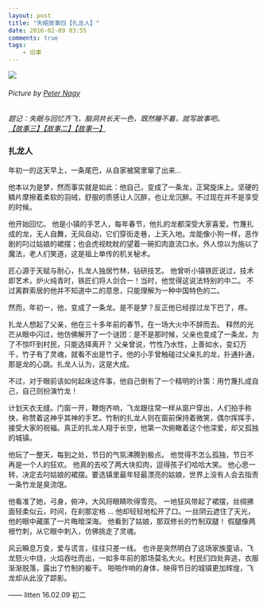 ```yaml
---
layout: post
title: "失眠故事四【扎龙人】"
date: 2016-02-09 03:55
comments: true
tags: 
	- 旧事
---
```


![](/assets/blogImg/dragon.jpg)
###### Picture by [Peter Nagy](https://dribbble.com/shots/1114225-My-Dragon) ######

*题记：失眠与回忆齐飞，脑洞共长天一色，既然睡不着，就写故事吧。
[【故事三】](/2014/08/22/two-magics-of-the-pilot/)[【故事二】](/2013/09/10/my-fairy-tale2/)[【故事一】](/2013/04/30/my-fairy-tale1/)*

### 扎龙人

年初一的这天早上，一条尾巴，从自家被窝里窜了出来…

他本以为是梦，然而事实就是如此：他自己，变成了一条龙，正窝旋床上。坚硬的鳞片摩擦着柔软的羽绒，舒服的质感让人沉醉，也让龙沉醉。不过现在并不是享受的时候。

<!-- more -->

他开始回忆。
他是小镇的手艺人，每年春节，他扎的龙都深受大家喜爱。竹篾扎成的龙，无人自舞，无风自动，它们穿街走巷，上天入地。龙能像小狗一样，恶作剧的叼过姑娘的裙摆；也会虎视眈眈的望着一碗扣肉直流口水。外人惊以为施以了魔法，老人们笑道，这是祖上单传的机关秘术。

匠心源于天赋与耐心，扎龙人独居竹林，钻研技艺。
他曾听小镇铁匠说过，技术即艺术，炉火纯青时，铁匠们将人剑合一！当时，他觉得这说法特别的中二。
不过离群索居的他并不知道中二的意思，只能理解为一种中国特色的二。

然而，年初一，他，变成了一条龙。是不是梦？反正他已经捏过龙下巴了，疼。

扎龙人想起了父亲，他在三十多年前的春节，在一场大火中不辞而去。
释然的光芒从眼中闪过，他仿佛解开了一个谜团：是不是那时候，父亲也变成了一条龙，为了不惊吓到村民，只能选择离开？
父亲曾说，竹性乃水性，上善如水，变幻万千，竹子有了灵魂，就看不出是竹子。他的小手曾触碰过父亲扎的龙，扑通扑通，那是龙的心跳。扎龙人认为，这是大成。

不过，对于眼前该如何起床这件事，他自己倒有了一个精明的计策：用竹篾扎成自己，自己则扮演竹龙！

计划天衣无缝。门窗一开，鞭炮齐响，飞龙跟往常一样从窗户穿出，人们拍手称快，称赞着这神乎其神的手艺。竹制的扎龙人则在窗前保持着微笑，偶尔挥挥手，接受大家的祝福。真正的扎龙人翔于长空，他第一次俯瞰着这个他深爱，却又孤独的城镇。

他玩了一整天，每到之处，节日的气氛沸腾到极点。
他觉得不怎么孤独，节日不再是一个人的狂欢。
他真的去咬了两大块扣肉，逗得孩子们哈哈大笑。
他心思一转，决定去叼姑娘的裙摆。要选镇里最年轻最漂亮的姑娘，世界上没有人会去指责一条竹龙是臭流氓。

他看准了她，弓身，俯冲，大风将眼睛吹得雪亮。
一地狂风带起了裙摆，丝绸拂面轻柔似云，时间，在刹那定格 … 他却轻轻地松开了口。一丝阴云遮住了天光，他的眼中藏匿了一片晦暗深海。
他看到了姑娘，那双修长的竹制双腿！
假腿像两根竹刺，从它眼中刺入，仿佛挑走了灵魂。

风云瞬息万变，爱与谎言，往往只差一线。
也许是突然明白了这场家族童话，飞龙怒火中烧，火焰吞吐而出，一如多年前的那场莫名大火。村民们四处奔逃，衣服渐渐脱落，露出了竹制的躯干。
啪啪作响的身体，映得节日的城镇更加辉煌，飞龙却从此没了踪影。

—— litten 16.02.09 初二
